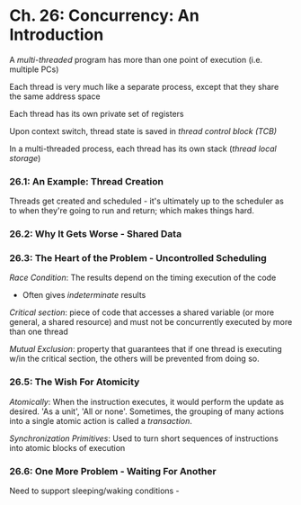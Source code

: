 # Ch. 26: Concurrency: An Introduction

A _multi-threaded_ program has more than one point of execution (i.e. multiple PCs)

Each thread is very much like a separate process, except that they share the same address space

Each thread has its own private set of registers

Upon context switch, thread state is saved in *thread control block (TCB)*

In a multi-threaded process, each thread has its own stack (_thread local storage_)

### 26.1: An Example: Thread Creation

Threads get created and scheduled - it's ultimately up to the scheduler as to when they're going to run and return; which makes things hard.

### 26.2: Why It Gets Worse - Shared Data

### 26.3: The Heart of the Problem - Uncontrolled Scheduling

*Race Condition*: The results depend on the timing execution of the code
  - Often gives _indeterminate_ results

*Critical section*: piece of code that accesses a shared variable (or more general, a shared resource) and must not be concurrently executed by more than one thread

*Mutual Exclusion*: property that guarantees that if one thread is executing w/in the critical section, the others will be prevented from doing so.

### 26.5: The Wish For Atomicity

*Atomically*: When the instruction executes, it would perform the update as desired. 'As a unit', 'All or none'. Sometimes, the grouping of many actions into a single atomic action is called a _transaction_.

*Synchronization Primitives*: Used to turn short sequences of instructions into atomic blocks of execution

### 26.6: One More Problem - Waiting For Another

Need to support sleeping/waking conditions - 
